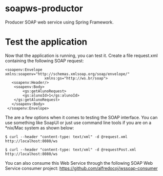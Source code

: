 # soapws-productor
Producer SOAP web service using Spring Framework.

# Test the application

Now that the application is running, you can test it. Create a file request.xml containing the following SOAP request:

	<soapenv:Envelope xmlns:soapenv="http://schemas.xmlsoap.org/soap/envelope/"
					  xmlns:gs="http://ws.br/soap">
	   <soapenv:Header/>
		<soapenv:Body>
			<gs:getAlunoRequest>
			<gs:alunoId>1</gs:alunoId>
		</gs:getAlunoRequest>
	   </soapenv:Body>
	 </soapenv:Envelope>

The are a few options when it comes to testing the SOAP interface. You can use something like SoapUI or just use command line tools if you are on a *nix/Mac system as shown below:

	$ curl --header "content-type: text/xml" -d @request.xml http://localhost:8080/ws
	
	$ curl --header "content-type: text/xml" -d @requestPost.xml http://localhost:8080/ws

You can also consume this Web Service through the following SOAP Web Service consumer project:
	https://github.com/alfredocoj/wssoap-consumer

